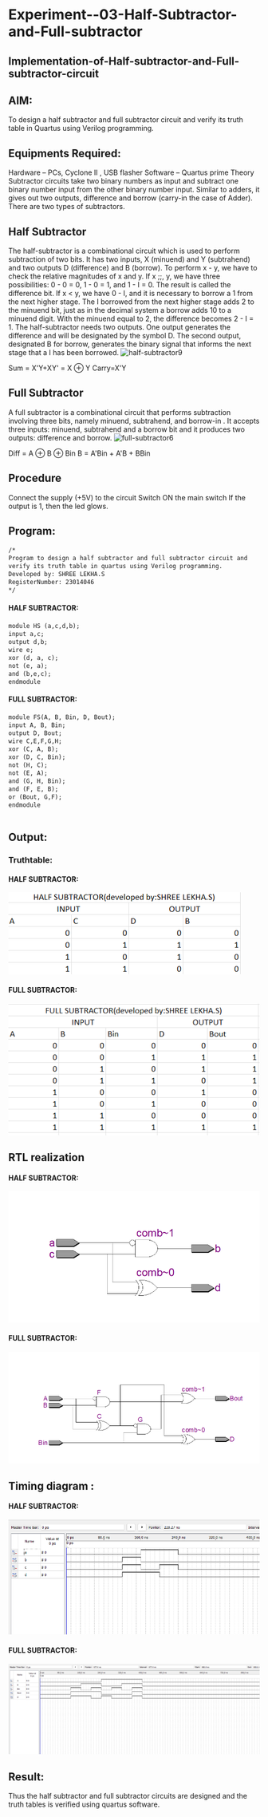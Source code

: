 # Experiment--03-Half-Subtractor-and-Full-subtractor
## Implementation-of-Half-subtractor-and-Full-subtractor-circuit
## AIM:
To design a half subtractor and full subtractor circuit and verify its truth table in Quartus using Verilog programming.

## Equipments Required:
Hardware – PCs, Cyclone II , USB flasher
Software – Quartus prime Theory
Subtractor circuits take two binary numbers as input and subtract one binary number input from the other binary number input. Similar to adders, it gives out two outputs, difference and borrow (carry-in the case of Adder). There are two types of subtractors.

## Half Subtractor
The half-subtractor is a combinational circuit which is used to perform subtraction of two bits. It has two inputs, X (minuend) and Y (subtrahend) and two outputs D (difference) and B (borrow). To perform x - y, we have to check the relative magnitudes of x and y. If x ;;, y, we have three possibilities: 0 - 0 = 0, 1 - 0 = 1, and 1 - I = 0. The result is called the difference bit. If x < y, we have 0 - I, and it is necessary to borrow a 1 from the next higher stage. The I borrowed from the next higher stage adds 2 to the minuend bit, just as in the decimal system a borrow adds 10 to a minuend digit. With the minuend equal to 2, the difference becomes 2 - I = 1. The half-subtractor needs two outputs. One output generates the difference and will be designated by the symbol D. The second output, designated B for borrow, generates the binary signal that informs the next stage that a I has been borrowed.
![half-subtractor9](https://user-images.githubusercontent.com/36288975/166112538-58c3bc7c-ee5d-4e6a-ac8d-8e8328efe27a.png)


Sum = X'Y+XY' = X ⊕ Y
Carry=X'Y

## Full Subtractor
A full subtractor is a combinational circuit that performs subtraction involving three bits, namely minuend, subtrahend, and borrow-in . It accepts three inputs: minuend, subtrahend and a borrow bit and it produces two outputs: difference and borrow. 
![full-subtractor6](https://user-images.githubusercontent.com/36288975/166112541-24c68359-3de8-4674-ae22-8272ffc385ed.png)


Diff = A ⊕ B ⊕ Bin B = A'Bin + A'B + BBin

## Procedure

Connect the supply (+5V) to the circuit Switch ON the main switch If the output is 1, then the led glows.


## Program:
``` 
/*
Program to design a half subtractor and full subtractor circuit and verify its truth table in quartus using Verilog programming.
Developed by: SHREE LEKHA.S
RegisterNumber: 23014046
*/
``` 
#### HALF SUBTRACTOR:
```
module HS (a,c,d,b);
input a,c;
output d,b;
wire e;
xor (d, a, c);
not (e, a);
and (b,e,c);
endmodule
```
#### FULL SUBTRACTOR:
```  
module FS(A, B, Bin, D, Bout);
input A, B, Bin;
output D, Bout;
wire C,E,F,G,H;
xor (C, A, B);
xor (D, C, Bin);
not (H, C);
not (E, A);
and (G, H, Bin);
and (F, E, B);
or (Bout, G,F);
endmodule


```
## Output:

### Truthtable:

#### HALF SUBTRACTOR:
![output](/half%20subtractor/Screenshot%202023-11-26%20203957.png)
#### FULL SUBTRACTOR:
![output](/full%20substractor/Screenshot%202023-11-26%20204704.png)


##  RTL realization

#### HALF SUBTRACTOR:
![output](/half%20subtractor/HalfSubtractor_diagram.png)
#### FULL SUBTRACTOR:
![output](/full%20substractor/FullSubtractor_diagram.png)
## Timing diagram :

#### HALF SUBTRACTOR:
![output](/half%20subtractor/HalfSubtractor_waveform.png)
#### FULL SUBTRACTOR:
![output](/full%20substractor/FullSubtractor_waveform.png)

## Result:
Thus the half subtractor and full subtractor circuits are designed and the truth tables is verified using quartus software.

